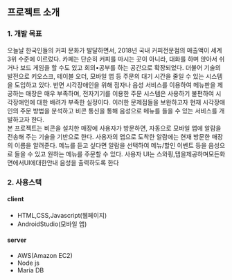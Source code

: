 ## 프로젝트 소개
### 1. 개발 목표
 오늘날 한국인들의 커피 문화가 발달하면서, 2018년 국내 커피전문점의 매출액이 세계 3위
수준에 이르렀다. 카페는 단순히 커피를 마시는 곳이 아니라, 대화를 하며 앉아서 쉬거나 보드 게임을 할 수도 있고 회의•공부를 하는 공간으로 확장되었다. 더불어 기술의 발전으로 키오스크, 테이블 오더, 모바일 앱 등 주문의 대기 시간을 줄일 수 있는 시스템을 도입하고 있다.
반면 시각장애인을 위해 점자나 음성 서비스를 이용하여 메뉴판을 제공하는 매장은 매우 부족하며, 전자기기를 이용한 주문 시스템은 사용하기 불편하여 시각장애인에 대한 배려가 부족한 실정이다. 이러한 문제점들을 보완하고자 현재 시각장애인의 주문 방법을 분석하고 비콘 통신을 통해 음성으로 메뉴를 들을 수 있는 서비스를 개발하고자 한다.<br>
본 프로젝트는 비콘을 설치한 매장에 사용자가 방문하면, 자동으로 모바일 앱에 알람을 전송해 주는 기술을 기반으로 한다. 사용자의 앱으로 도착한 알람에는 현재 방문한 매장의 이름을 알려준다. 메뉴를 듣고 싶다면 알람을 선택하여 메뉴/할인 이벤트 등을 음성으로 들을 수 있고 원하는 메뉴를 주문할 수 있다. 사용자 UI는 스와핑,탭을제공하며모든화면에서UI에대한안내 음성을 출력하도록 한다

### 2. 사용스택
#### client 
 - HTML,CSS,Javascript(웹페이지)
 - AndroidStudio(모바일 앱)<br>
#### server
 - AWS(Amazon EC2)
 - Node js
 - Maria DB
